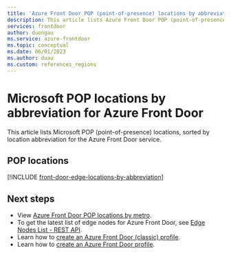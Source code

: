 ```yaml
---
title: 'Azure Front Door POP (point-of-presence) locations by abbreviation'
description: This article lists Azure Front Door POP (point-of-presence) locations, sorted by edge location abbreviation.
services: frontdoor
author: duongau
ms.service: azure-frontdoor
ms.topic: conceptual
ms.date: 06/01/2023
ms.author: duau
ms.custom: references_regions
---
```


# Microsoft POP locations by abbreviation for Azure Front Door

This article lists Microsoft POP (point-of-presence) locations, sorted by location abbreviation for the Azure Front Door service.

## POP locations

[!INCLUDE [front-door-edge-locations-by-abbreviation](../../includes/front-door-edge-locations-by-abbreviation.md)]

## Next steps

* View [Azure Front Door POP locations by metro](edge-locations-by-region.md).
* To get the latest list of edge nodes for Azure Front Door, see [Edge Nodes List - REST API](/rest/api/cdn/edge-nodes/list).
* Learn how to [create an Azure Front Door (classic) profile](quickstart-create-front-door.md).
* Learn how to [create an Azure Front Door profile](standard-premium/create-front-door-portal.md).
